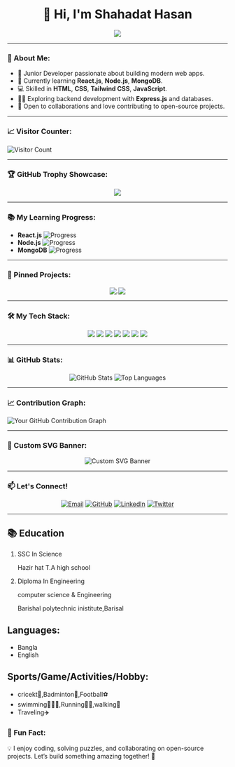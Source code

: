 <h1 align="center">👋 Hi, I'm Shahadat Hasan</h1>

<p align="center">
  <img src="https://readme-typing-svg.herokuapp.com?color=00FF00&size=22&center=true&vCenter=true&width=600&lines=Junior+Web+Developer;Front-end+Learner;Backend+Explorer;Open+to+Collaborations!">
</p>

---

### 🚀 About Me:
- 🌱 Junior Developer passionate about building modern web apps.
- 🔭 Currently learning **React.js**, **Node.js**, **MongoDB**.
- 💻 Skilled in **HTML**, **CSS**, **Tailwind CSS**, **JavaScript**.
- 👨‍💻 Exploring backend development with **Express.js** and databases.
- 🌟 Open to collaborations and love contributing to open-source projects.

---

### 📈 Visitor Counter:
![Visitor Count](https://komarev.com/ghpvc/?username=ShahadatHasan623&label=Profile%20Views&color=blue&style=flat)

---

### 🏆 GitHub Trophy Showcase:
<p align="center">
  <img src="https://github-profile-trophy.vercel.app/?username=ShahadatHasan623&theme=gruvbox&no-frame=true&row=1&column=6" />
</p>

---

### 📚 My Learning Progress:
- **React.js** ![Progress](https://progress-bar.dev/65/)
- **Node.js** ![Progress](https://progress-bar.dev/50/)
- **MongoDB** ![Progress](https://progress-bar.dev/40/)

---

### 📌 Pinned Projects:
<p align="center">
  <a href="https://gardening-app-store-a10.netlify.app/">
    <img align="center" src="hhttps://i.ibb.co/DfDLswvT/Screenshot-2025-05-24-225152.png" />
  </a>
  <a href="https://bill-management-a9.netlify.app/">
    <img align="center" src="https://i.ibb.co/HfsjCxZ1/Screenshot-2025-05-24-225359.png" />
  </a>
</p>

---

### 🛠 My Tech Stack:
<p align="center">
  <img src="https://img.shields.io/badge/HTML5-E34F26?logo=html5&logoColor=white&style=for-the-badge" />
  <img src="https://img.shields.io/badge/CSS3-1572B6?logo=css3&logoColor=white&style=for-the-badge" />
  <img src="https://img.shields.io/badge/JavaScript-F7DF1E?logo=javascript&logoColor=black&style=for-the-badge" />
  <img src="https://img.shields.io/badge/TailwindCSS-06B6D4?logo=tailwind-css&logoColor=white&style=for-the-badge" />
  <img src="https://img.shields.io/badge/React-61DAFB?logo=react&logoColor=black&style=for-the-badge" />
  <img src="https://img.shields.io/badge/Node.js-339933?logo=node.js&logoColor=white&style=for-the-badge" />
  <img src="https://img.shields.io/badge/MongoDB-47A248?logo=mongodb&logoColor=white&style=for-the-badge" />
</p>

---

### 📊 GitHub Stats:
<p align="center">
  <img src="https://github-readme-stats.vercel.app/api?username=ShahadatHasan623&show_icons=true&theme=radical&hide=prs" alt="GitHub Stats" />
  <img src="https://github-readme-stats.vercel.app/api/top-langs/?username=ShahadatHasan623&layout=compact&theme=radical" alt="Top Languages" />
</p>

---

### 📈 Contribution Graph:
![Your GitHub Contribution Graph](https://github-readme-stats.vercel.app/api?username=ShahadatHasan623&show_icons=true)


---

### 🎨 Custom SVG Banner:
<p align="center">
  <img src="https://svg-banners.vercel.app/api?type=typeWriter&text1=Hello%20World!%20I'm%20Shahadat!&width=800&height=200" alt="Custom SVG Banner" />
</p>

---

### 📫 Let's Connect!
<p align="center">
  <a href="mailto:shahadat@example.com"><img src="https://img.shields.io/badge/Email-D14836?style=for-the-badge&logo=gmail&logoColor=white" alt="Email"></a>
  <a href="https://github.com/ShahadatHasan623"><img src="https://img.shields.io/badge/GitHub-181717?style=for-the-badge&logo=github&logoColor=white" alt="GitHub"></a>
  <a href="https://linkedin.com/in/shahadat-hasan"><img src="https://img.shields.io/badge/LinkedIn-blue?style=for-the-badge&logo=linkedin&logoColor=white" alt="LinkedIn"></a>
  <a href="https://twitter.com/shahadathasan"><img src="https://img.shields.io/badge/Twitter-1DA1F2?style=for-the-badge&logo=twitter&logoColor=white" alt="Twitter"></a>
</p>

---

<h2>📚 Education</h2>

1.  SSC In Science

     Hazir hat T.A high school
2. Diploma In Engineering 

    computer science & Engineering
    
    Barishal polytechnic inistitute,Barisal

<h2>Languages:</h2>

 - Bangla
 - English


<h2>Sports/Game/Activities/Hobby:</h2>

- cricekt🏏,Badminton🏸,Football⚽
- swimming🏊🏻‍♂️,Running🏃‍♂️,walking🚶
- Traveling✈️

### 🌟 Fun Fact:
💡 I enjoy coding, solving puzzles, and collaborating on open-source projects. Let’s build something amazing together! 🚀